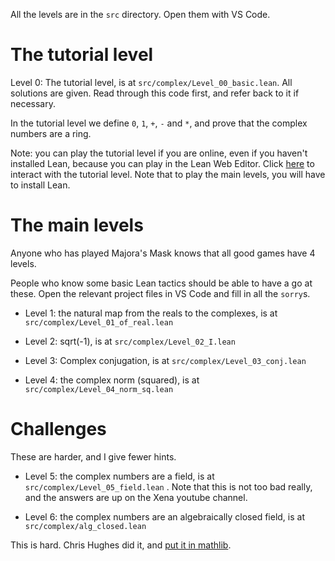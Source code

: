 All the levels are in the `src` directory. Open them with VS Code.

# The tutorial level

Level 0: The tutorial level, is at `src/complex/Level_00_basic.lean`. All solutions are given. Read through this code first, and refer back to it if necessary. 

In the tutorial level we define `0`, `1`, `+`, `-` and `*`, and prove that the complex numbers are a ring.

Note: you can play the tutorial level if you are online, even if you haven't installed Lean, because you can play in the Lean Web Editor. Click [here](https://leanprover-community.github.io/lean-web-editor/#url=https%3A%2F%2Fraw.githubusercontent.com%2FImperialCollegeLondon%2Fcomplex-number-game%2Fmaster%2Fsrc%2Fcomplex%2FLevel_00_basic.lean) to interact with the tutorial level. Note that to play the main levels, you will have to install Lean. 

# The main levels

Anyone who has played Majora's Mask knows that all good games have 4 levels.

People who know some basic Lean tactics should be able to have a go at these. Open the relevant project files in VS Code and fill in all the `sorry`s.

* Level 1: the natural map from the reals to the complexes, is at `src/complex/Level_01_of_real.lean`

* Level 2: sqrt(-1), is at `src/complex/Level_02_I.lean`

* Level 3: Complex conjugation, is at `src/complex/Level_03_conj.lean`

* Level 4: the complex norm (squared), is at `src/complex/Level_04_norm_sq.lean`

# Challenges

These are harder, and I give fewer hints.

* Level 5: the complex numbers are a field, is at `src/complex/Level_05_field.lean` . Note that this is not too bad really, and the answers are up on the Xena youtube channel.

* Level 6: the complex numbers are an algebraically closed field, is at `src/complex/alg_closed.lean`

This is hard. Chris Hughes did it, and [put it in mathlib](https://leanprover-community.github.io/mathlib_docs/analysis/complex/polynomial.html#complex.exists_root).

